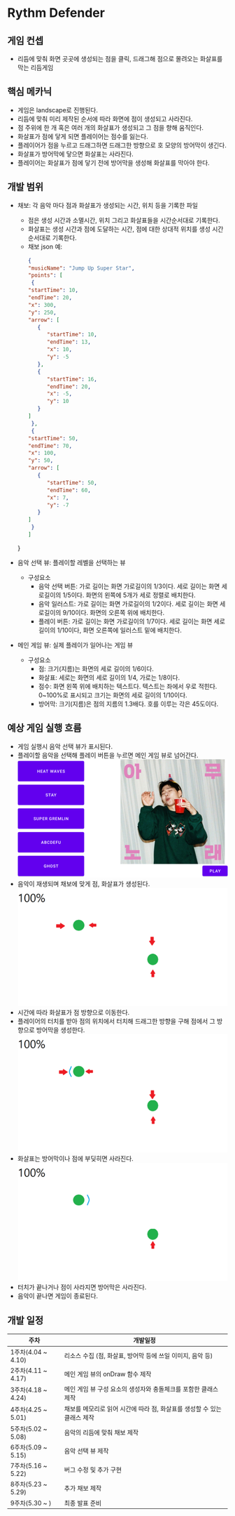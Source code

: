Rythm Defender
=============

## 게임 컨셉
* 리듬에 맞춰 화면 곳곳에 생성되는 점을 클릭, 드래그해 점으로 몰려오는 화살표를 막는 리듬게임

## 핵심 메카닉
* 게임은 landscape로 진행된다.
* 리듬에 맞춰 미리 제작된 순서에 따라 화면에 점이 생성되고 사라진다.
* 점 주위에 한 개 혹은 여러 개의 화살표가 생성되고 그 점을 향해 움직인다.
* 화살표가 점에 닿게 되면 플레이어는 점수를 잃는다.
* 플레이어가 점을 누르고 드래그하면 드래그한 방향으로 호 모양의 방어막이 생긴다.
* 화살표가 방어막에 닿으면 화살표는 사라진다.
* 플레이어는 화살표가 점에 닿기 전에 방어막을 생성해 화살표를 막아야 한다.

## 개발 범위

* 채보: 각 음악 마다 점과 화살표가 생성되는 시간, 위치 등을 기록한 파일
	 * 점은 생성 시간과 소멸시간, 위치 그리고 화살표들을 시간순서대로 기록한다.
	 * 화살표는 생성 시간과 점에 도달하는 시간, 점에 대한 상대적 위치를 생성 시간 순서대로 기록한다.
	* 채보 json 예:
		 ```json
		{
	   "musicName": "Jump Up Super Star",
	   "points": [
	      {
		 "startTime": 10,
		 "endTime": 20,
		 "x": 300,
		 "y": 250,
		 "arrow": [
		    {
		       "startTime": 10,
		       "endTime": 13,
		       "x": 10,
		       "y": -5
		    },
		    {
		       "startTime": 16,
		       "endTime": 20,
		       "x": -5,
		       "y": 10
		    }
		 ]
	      },
	      {
		 "startTime": 50,
		 "endTime": 70,
		 "x": 100,
		 "y": 50,
		 "arrow": [
		    {
		       "startTime": 50,
		       "endTime": 60,
		       "x": 7,
		       "y": -7
		    }
		 ]
	      }
	   ]
	}
	
* 음악 선택 뷰: 플레이할 레벨을 선택하는 뷰
	* 구성요소
		* 음악 선택 버튼: 가로 길이는 화면 가로길이의 1/3이다. 세로 길이는 화면 세로길이의 1/5이다. 화면의 왼쪽에 5개가 세로 정렬로 배치한다.
		* 음악 일러스트: 가로 길이는 화면 가로길이의 1/2이다. 세로 길이는 화면 세로길이의 9/10이다. 화면의 오른쪽 위에 배치한다.
		* 플레이 버튼: 가로 길이는 화면 가로길이의 1/7이다. 세로 길이는 화면 세로길이의 1/10이다, 화면 오른쪽에 일러스트 밑에 배치한다.
		

* 메인 게임 뷰: 실제 플레이가 일어나는 게임 뷰
	* 구성요소
		* 점: 크기(지름)는 화면의 세로 길이의 1/6이다.
		* 화살표: 세로는 화면의 세로 길이의 1/4, 가로는 1/8이다.
		* 점수: 화면 왼쪽 위에 배치하는 텍스트다. 텍스트는 좌에서 우로 적힌다. 0~100%로 표시되고 크기는 화면의 세로 길이의 1/10이다.
		* 방어막: 크기(지름)은 점의 지름의 1.3배다. 호를 이루는 각은 45도이다.  

## 예상 게임 실행 흐름
* 게임 실행시 음악 선택 뷰가 표시된다. 
* 플레이할 음악을 선택해 플레이 버튼을 누르면 메인 게임 뷰로 넘어간다.
![선택](Images/levelSelector.png)
* 음악이 재생되며 채보에 맞게 점, 화살표가 생성된다.
![게임1](Images/gameview.png)
* 시간에 따라 화살표가 점 방향으로 이동한다.
* 플레이어의 터치를 받아 점의 위치에서 터치해 드래그한 방향을 구해 점에서 그 방향으로 방어막을 생성한다.
![게임2](Images/gameview_with_barrier.png)
* 화살표는 방어막이나 점에 부딪히면 사라진다.
![게임3](Images/gameview_arrow.png)
* 터치가 끝나거나 점이 사라지면 방어막은 사라진다.
* 음악이 끝나면 게임이 종료된다.

## 개발 일정
|주차|개발일정|
|--|--|
|1주차(4.04 ~ 4.10)| 리소스 수집 (점, 화살표, 방어막 등에 쓰일 이미지, 음악 등)|
|2주차(4.11 ~ 4.17)| 메인 게임 뷰의 onDraw 함수 제작 |
|3주차(4.18 ~ 4.24)| 메인 게임 뷰 구성 요소의 생성자와 충돌체크를 포함한 클래스 제작 |
|4주차(4.25 ~ 5.01)| 채보를 메모리로 읽어 시간에 따라 점, 화살표를 생성할 수 있는 클래스 제작 |
|5주차(5.02 ~ 5.08)| 음악의 리듬에 맞춰 채보 제작 |
|6주차(5.09 ~ 5.15)| 음악 선택 뷰 제작 |
|7주차(5.16 ~ 5.22)| 버그 수정 및 추가 구현 |
|8주차(5.23 ~ 5.29)| 추가 채보 제작 |
|9주차(5.30 ~ )| 최종 발표 준비 |
	





